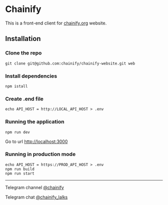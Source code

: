 # Chainify

This is a front-end client for [chainify.org](https://chainify.org) website.

## Installation

### Clone the repo
```
git clone git@github.com:chainify/chainify-website.git web
```

### Install dependencies
```
npm istall
```

### Create .end file
```
echo API_HOST = http://LOCAL_API_HOST > .env
```

### Running the application
```
npm run dev
```
Go to url [http://localhost:3000](http://localhost:3000)

### Running in production mode
```
echo API_HOST = https://PROD_API_HOST > .env
npm run build
npm run start
```

***
Telegram channel [@chainify](https://t.me/chainify)

Telegram chat [@chainify_lalks](https://t.me/chainify_talks)